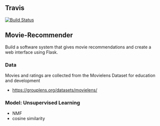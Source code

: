 ## Travis
[![Build Status](https://travis-ci.com/leona-ha/Movie-Recommender.svg?branch=master)](https://travis-ci.com/leona-ha/Movie-Recommender)

## Movie-Recommender
Build a software system that gives movie recommendations and create a web interface using Flask.

### Data
Movies and ratings are collected from the Movielens Dataset for education and development
* https://grouplens.org/datasets/movielens/

### Model: Unsupervised Learning
* NMF
* cosine similarity
